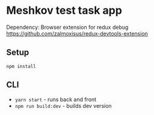 # Meshkov test task app

Dependency: Browser extension for redux debug https://github.com/zalmoxisus/redux-devtools-extension

## Setup
`npm install`

## CLI

- `yarn start` - runs back and front
- `npm run build:dev` - builds dev version
